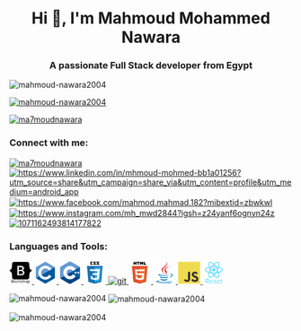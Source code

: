 <h1 align="center">Hi 👋, I'm Mahmoud Mohammed Nawara</h1>
<h3 align="center">A passionate Full Stack developer from Egypt</h3>

<p align="left"> <img src="https://komarev.com/ghpvc/?username=mahmoud-nawara2004&label=Profile%20views&color=0e75b6&style=flat" alt="mahmoud-nawara2004" /> </p>

<p align="left"> <a href="https://github.com/ryo-ma/github-profile-trophy"><img src="https://github-profile-trophy.vercel.app/?username=mahmoud-nawara2004" alt="mahmoud-nawara2004" /></a> </p>

<p align="left"> <a href="https://twitter.com/ma7moudnawara" target="blank"><img src="https://img.shields.io/twitter/follow/ma7moudnawara?logo=twitter&style=for-the-badge" alt="ma7moudnawara" /></a> </p>

<h3 align="left">Connect with me:</h3>
<p align="left">
<a href="https://twitter.com/ma7moudnawara" target="blank"><img align="center" src="https://raw.githubusercontent.com/rahuldkjain/github-profile-readme-generator/master/src/images/icons/Social/twitter.svg" alt="ma7moudnawara" height="30" width="40" /></a>
<a href="https://linkedin.com/in/https://www.linkedin.com/in/mhmoud-mohmed-bb1a01256?utm_source=share&utm_campaign=share_via&utm_content=profile&utm_medium=android_app" target="blank"><img align="center" src="https://raw.githubusercontent.com/rahuldkjain/github-profile-readme-generator/master/src/images/icons/Social/linked-in-alt.svg" alt="https://www.linkedin.com/in/mhmoud-mohmed-bb1a01256?utm_source=share&utm_campaign=share_via&utm_content=profile&utm_medium=android_app" height="30" width="40" /></a>
<a href="https://fb.com/https://www.facebook.com/mahmod.mahmad.182?mibextid=zbwkwl" target="blank"><img align="center" src="https://raw.githubusercontent.com/rahuldkjain/github-profile-readme-generator/master/src/images/icons/Social/facebook.svg" alt="https://www.facebook.com/mahmod.mahmad.182?mibextid=zbwkwl" height="30" width="40" /></a>
<a href="[[https://instagram.com/https://www.instagram.com/mh_mwd2844?igsh=z24yanf6ognyn24z](https://www.instagram.com/mh_mwd2844?utm_source=ig_web_button_share_sheet&igsh=ZDNlZDc0MzIxNw==)](https://www.instagram.com/mahmoud_nawara2004/)" target="blank"><img align="center" src="https://raw.githubusercontent.com/rahuldkjain/github-profile-readme-generator/master/src/images/icons/Social/instagram.svg" alt="https://www.instagram.com/mh_mwd2844?igsh=z24yanf6ognyn24z" height="30" width="40" /></a>
<a href="https://discord.gg/1071162493814177822" target="blank"><img align="center" src="https://raw.githubusercontent.com/rahuldkjain/github-profile-readme-generator/master/src/images/icons/Social/discord.svg" alt="1071162493814177822" height="30" width="40" /></a>
</p>

<h3 align="left">Languages and Tools:</h3>
<p align="left"> <a href="https://getbootstrap.com" target="_blank" rel="noreferrer"> <img src="https://raw.githubusercontent.com/devicons/devicon/master/icons/bootstrap/bootstrap-plain-wordmark.svg" alt="bootstrap" width="40" height="40"/> </a> <a href="https://www.cprogramming.com/" target="_blank" rel="noreferrer"> <img src="https://raw.githubusercontent.com/devicons/devicon/master/icons/c/c-original.svg" alt="c" width="40" height="40"/> </a> <a href="https://www.w3schools.com/cpp/" target="_blank" rel="noreferrer"> <img src="https://raw.githubusercontent.com/devicons/devicon/master/icons/cplusplus/cplusplus-original.svg" alt="cplusplus" width="40" height="40"/> </a> <a href="https://www.w3schools.com/css/" target="_blank" rel="noreferrer"> <img src="https://raw.githubusercontent.com/devicons/devicon/master/icons/css3/css3-original-wordmark.svg" alt="css3" width="40" height="40"/> </a> <a href="https://git-scm.com/" target="_blank" rel="noreferrer"> <img src="https://www.vectorlogo.zone/logos/git-scm/git-scm-icon.svg" alt="git" width="40" height="40"/> </a> <a href="https://www.w3.org/html/" target="_blank" rel="noreferrer"> <img src="https://raw.githubusercontent.com/devicons/devicon/master/icons/html5/html5-original-wordmark.svg" alt="html5" width="40" height="40"/> </a> <a href="https://www.java.com" target="_blank" rel="noreferrer"> <img src="https://raw.githubusercontent.com/devicons/devicon/master/icons/java/java-original.svg" alt="java" width="40" height="40"/> </a> <a href="https://developer.mozilla.org/en-US/docs/Web/JavaScript" target="_blank" rel="noreferrer"> <img src="https://raw.githubusercontent.com/devicons/devicon/master/icons/javascript/javascript-original.svg" alt="javascript" width="40" height="40"/> </a> <a href="https://reactjs.org/" target="_blank" rel="noreferrer"> <img src="https://raw.githubusercontent.com/devicons/devicon/master/icons/react/react-original-wordmark.svg" alt="react" width="40" height="40"/> </a> </p>

<p><img align="left" src="https://github-readme-stats.vercel.app/api/top-langs?username=mahmoud-nawara2004&show_icons=true&locale=en&layout=compact" alt="mahmoud-nawara2004" /></p>

<p>&nbsp;<img align="center" src="https://github-readme-stats.vercel.app/api?username=mahmoud-nawara2004&show_icons=true&locale=en" alt="mahmoud-nawara2004" /></p>

<p><img align="center" src="https://github-readme-streak-stats.herokuapp.com/?user=mahmoud-nawara2004&" alt="mahmoud-nawara2004" /></p>


